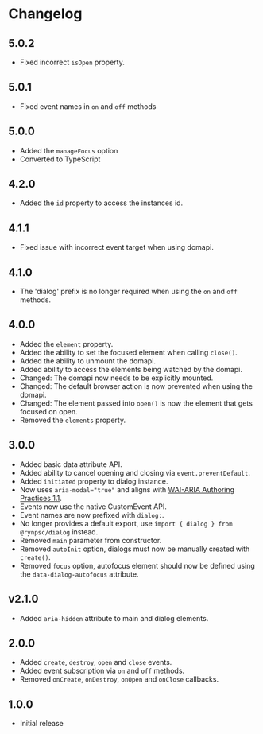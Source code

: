 # Changelog

## 5.0.2

- Fixed incorrect `isOpen` property.

## 5.0.1

- Fixed event names in `on` and `off` methods

## 5.0.0

- Added the `manageFocus` option
- Converted to TypeScript

## 4.2.0

- Added the `id` property to access the instances id.

## 4.1.1

- Fixed issue with incorrect event target when using domapi.

## 4.1.0

- The 'dialog' prefix is no longer required when using the `on` and `off` methods.

## 4.0.0

- Added the `element` property.
- Added the ability to set the focused element when calling `close()`.
- Added the ability to unmount the domapi.
- Added ability to access the elements being watched by the domapi.
- Changed: The domapi now needs to be explicitly mounted.
- Changed: The default browser action is now prevented when using the domapi.
- Changed: The element passed into `open()` is now the element that gets focused on open.
- Removed the `elements` property.

## 3.0.0

- Added basic data attribute API.
- Added ability to cancel opening and closing via `event.preventDefault`.
- Added `initiated` property to dialog instance.
- Now uses `aria-modal="true"` and aligns with [WAI-ARIA Authoring Practices 1.1](https://www.w3.org/TR/wai-aria-practices-1.1/#dialog_modal).
- Events now use the native CustomEvent API.
- Event names are now prefixed with `dialog:`.
- No longer provides a default export, use `import { dialog } from @rynpsc/dialog` instead.
- Removed `main` parameter from constructor.
- Removed `autoInit` option, dialogs must now be manually created with `create()`.
- Removed `focus` option, autofocus element should now be defined using the `data-dialog-autofocus` attribute.

## v2.1.0

- Added `aria-hidden` attribute to main and dialog elements.

## 2.0.0

- Added `create`, `destroy`, `open` and `close` events.
- Added event subscription via `on` and `off` methods.
- Removed `onCreate`, `onDestroy`, `onOpen` and `onClose` callbacks.

## 1.0.0

- Initial release
